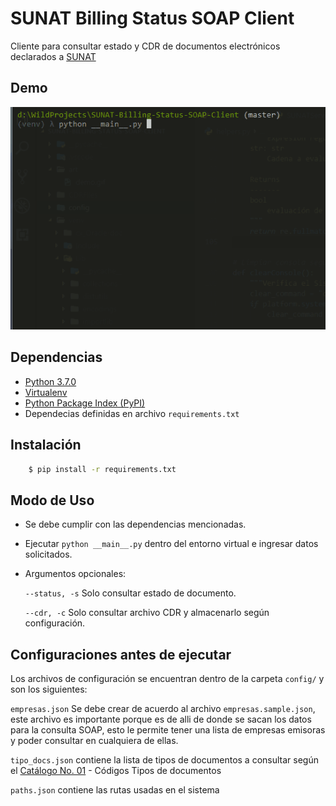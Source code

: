 # SUNAT Billing Status SOAP Client

Cliente para consultar estado y CDR de documentos electrónicos declarados a [SUNAT](http://www.sunat.gob.pe/)


## Demo

![demo](./art/demo.v1.5.0.gif)


## Dependencias

- [Python 3.7.0](https://www.python.org/downloads/release/python-370/)
- [Virtualenv](https://virtualenv.pypa.io/en/latest/)
- [Python Package Index (PyPI)](https://www.python.org/downloads/release/python-370/)
- Dependecias definidas en archivo ``requirements.txt``


## Instalación

```sh
    $ pip install -r requirements.txt
```


## Modo de Uso

- Se debe cumplir con las dependencias mencionadas.

- Ejecutar ``python __main__.py`` dentro del entorno virtual e ingresar datos solicitados.

- Argumentos opcionales:

  ``--status, -s``  Solo consultar estado de documento.

  ``--cdr, -c``     Solo consultar archivo CDR y almacenarlo según configuración.


## Configuraciones antes de ejecutar

Los archivos de configuración se encuentran dentro de la carpeta ``config/`` y son los siguientes:

``empresas.json`` Se debe crear de acuerdo al archivo ``empresas.sample.json``, este archivo es importante porque es de alli de donde se sacan los datos para la consulta SOAP, esto le permite tener una lista de empresas emisoras y poder consultar en cualquiera de ellas.


``tipo_docs.json`` contiene la lista de tipos de documentos a consultar según el [Catálogo No. 01](http://www.sunat.gob.pe/legislacion/superin/2017/anexoVII-117-2017.pdf) - Códigos Tipos de documentos


``paths.json`` contiene las rutas usadas en el sistema